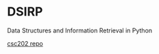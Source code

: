 # DSIRP
Data Structures and Information Retrieval in Python

[csc202 repo](https://gitlab.com/rilasiggs/csc202)
